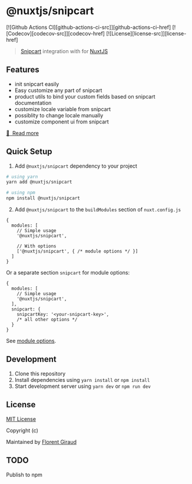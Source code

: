 # @nuxtjs/snipcart

<!-- [![npm version][npm-version-src]][npm-version-href] -->
<!-- [![npm downloads][npm-downloads-src]][npm-downloads-href] -->
[![Github Actions CI][github-actions-ci-src]][github-actions-ci-href]
[![Codecov][codecov-src]][codecov-href]
[![License][license-src]][license-href]

> [Snipcart](https://docs.snipcart.com/v3/setup/installation) integration with for [NuxtJS](https://nuxtjs.org)


## Features

- init snipcart easily
- Easy customize any part of snipcart
- product utils to bind your custom fields based on snipcart documentation
- customize locale variable from snipcart
- possiblity to change locale manually
- customize component ui from snipcart

[📖 &nbsp;Read more](https://nuxt-snipcart.netlify.app/)

## Quick Setup

1. Add `@nuxtjs/snipcart` dependency to your project

```bash
# using yarn
yarn add @nuxtjs/snipcart 

# using npm
npm install @nuxtjs/snipcart
```

2. Add `@nuxtjs/snipcart` to the `buildModules` section of `nuxt.config.js`

```js[nuxt.config.js]
{
  modules: [
    // Simple usage
    '@nuxtjs/snipcart',

    // With options
    ['@nuxtjs/snipcart', { /* module options */ }]
  ]
}
```

Or a separate section `snipcart` for module options:

```js[nuxt.config.js]
{
  modules: [
    // Simple usage
    '@nuxtjs/snipcart',
  ],
  snipcart: {
    snipcartKey: '<your-snipcart-key>',
    /* all other options */
  }
}
```

See [module options](https://nuxt-snipcart.netlify.app/setup).

## Development

1. Clone this repository
2. Install dependencies using `yarn install` or `npm install`
3. Start development server using `yarn dev` or `npm run dev`

## License

[MIT License](./LICENSE)

Copyright (c)

Maintained by [Florent Giraud](https://github.com/f3ltron)

<!-- Badges -->
<!-- [npm-version-src]: https://img.shields.io/npm/v/@nuxtjs/snipcart/latest.svg -->
<!-- [npm-version-href]: https://npmjs.com/package/@nuxtjs/snipcart -->

<!-- [npm-downloads-src]: https://img.shields.io/npm/dt/@nuxtjs/snipcart.svg -->
<!-- [npm-downloads-href]: https://npmjs.com/package/@nuxtjs/snipcart -->

<!-- [github-actions-ci-src]: https://github.com/nuxt-community/snipcart-module/workflows/ci/badge.svg -->
<!-- [github-actions-ci-href]: https://github.com/nuxt-community/snipcart-module/actions?query=workflow%3Aci -->

<!-- [codecov-src]: https://img.shields.io/codecov/c/github/nuxt-community/snipcart-module.svg -->
<!-- [codecov-href]: https://codecov.io/gh/nuxt-community/snipcart-module -->

<!-- [license-src]: https://img.shields.io/npm/l/@nuxtjs/snipcart.svg -->
<!-- [license-href]: https://npmjs.com/package/@nuxtjs/snipcart -->

## TODO

Publish to npm
